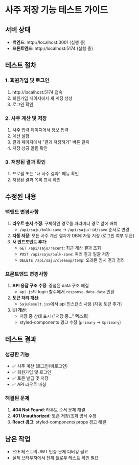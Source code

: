 # 사주 저장 기능 테스트 가이드

## 서버 상태

- **백엔드**: http://localhost:3001 (실행 중)
- **프론트엔드**: http://localhost:5174 (실행 중)

## 테스트 절차

### 1. 회원가입 및 로그인

1. http://localhost:5174 접속
2. 회원가입 페이지에서 새 계정 생성
3. 로그인 확인

### 2. 사주 계산 및 저장

1. 사주 입력 페이지에서 정보 입력
2. 계산 실행
3. 결과 페이지에서 "결과 저장하기" 버튼 클릭
4. 저장 성공 알림 확인

### 3. 저장된 결과 확인

1. 프로필 또는 "내 사주 결과" 메뉴 확인
2. 저장된 결과 목록 표시 확인

## 수정된 내용

### 백엔드 변경사항

1. **라우트 순서 수정**: 구체적인 경로를 파라미터 경로 앞에 배치
   - `/api/saju/bulk-save` → `/api/saju/:id/save` 순서로 변경
2. **자동 저장**: 모든 사주 계산 결과가 DB에 자동 저장 (로그인 여부 무관)
3. **새 엔드포인트 추가**:
   - `GET /api/saju/recent`: 최근 계산 결과 조회
   - `POST /api/saju/bulk-save`: 여러 결과 일괄 저장
   - `DELETE /api/saju/cleanup/temp`: 오래된 임시 결과 정리

### 프론트엔드 변경사항

1. **API 응답 구조 수정**: 중첩된 data 구조 해결
   - `api.js`의 login 함수에서 `response.data.data` 반환
2. **토큰 처리 개선**:
   - `SajuResult.jsx`에서 api 인스턴스 사용 (자동 토큰 추가)
3. **UI 개선**:
   - 저장 중 상태 표시 ("저장 중..." 텍스트)
   - styled-components 경고 수정 (`primary` → `$primary`)

## 테스트 결과

### 성공한 기능

- ✅ 사주 계산 (로그인/비로그인)
- ✅ 회원가입 및 로그인
- ✅ 토큰 발급 및 저장
- ✅ API 라우트 매칭

### 해결된 문제

1. **404 Not Found**: 라우트 순서 문제 해결
2. **401 Unauthorized**: 토큰 저장/조회 방식 수정
3. **React 경고**: styled-components props 경고 해결

## 남은 작업

- E2E 테스트의 JWT 인증 문제 디버깅 필요
- 실제 브라우저에서 전체 플로우 테스트 확인 필요
